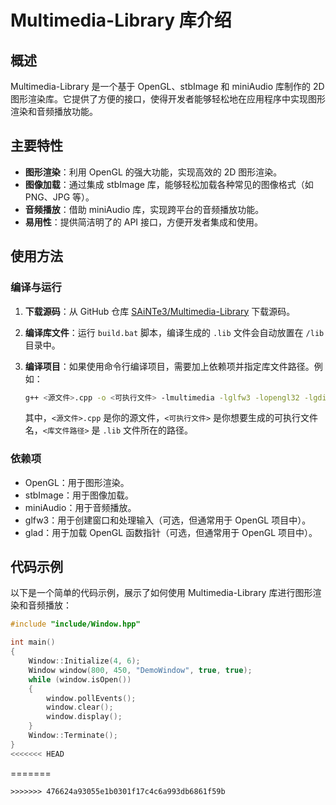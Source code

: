 # Multimedia-Library 库介绍

## 概述

Multimedia-Library 是一个基于 OpenGL、stbImage 和 miniAudio 库制作的 2D 图形渲染库。它提供了方便的接口，使得开发者能够轻松地在应用程序中实现图形渲染和音频播放功能。

## 主要特性

- **图形渲染**：利用 OpenGL 的强大功能，实现高效的 2D 图形渲染。
- **图像加载**：通过集成 stbImage 库，能够轻松加载各种常见的图像格式（如 PNG、JPG 等）。
- **音频播放**：借助 miniAudio 库，实现跨平台的音频播放功能。
- **易用性**：提供简洁明了的 API 接口，方便开发者集成和使用。

## 使用方法

### 编译与运行

1. **下载源码**：从 GitHub 仓库 [SAiNTe3/Multimedia-Library](https://github.com/SAiNTe3/Multimedia-Library) 下载源码。
2. **编译库文件**：运行 `build.bat` 脚本，编译生成的 `.lib` 文件会自动放置在 `/lib` 目录中。
3. **编译项目**：如果使用命令行编译项目，需要加上依赖项并指定库文件路径。例如：

   ```bash
   g++ <源文件>.cpp -o <可执行文件> -lmultimedia -lglfw3 -lopengl32 -lgdi32 -lglad -L<库文件路径>
   ```

   其中，`<源文件>.cpp` 是你的源文件，`<可执行文件>` 是你想要生成的可执行文件名，`<库文件路径>` 是 `.lib` 文件所在的路径。

### 依赖项

- OpenGL：用于图形渲染。
- stbImage：用于图像加载。
- miniAudio：用于音频播放。
- glfw3：用于创建窗口和处理输入（可选，但通常用于 OpenGL 项目中）。
- glad：用于加载 OpenGL 函数指针（可选，但通常用于 OpenGL 项目中）。

## 代码示例

以下是一个简单的代码示例，展示了如何使用 Multimedia-Library 库进行图形渲染和音频播放：

```cpp
#include "include/Window.hpp"

int main()
{
	Window::Initialize(4, 6);
	Window window(800, 450, "DemoWindow", true, true);
	while (window.isOpen())
	{
		window.pollEvents();
		window.clear();
		window.display();
	}
	Window::Terminate();
}
<<<<<<< HEAD
```
=======
```
>>>>>>> 476624a93055e1b0301f17c4c6a993db6861f59b
